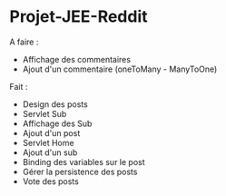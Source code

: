 # Projet-JEE-Reddit

A faire :  
- Affichage des commentaires 
- Ajout d'un commentaire  (oneToMany - ManyToOne)

Fait :
- Design des posts  
- Servlet Sub  
- Affichage des Sub  
- Ajout d'un post  
- Servlet Home 
- Ajout d'un sub  
- Binding des variables sur le post  
- Gérer la persistence des posts 
- Vote des posts  
